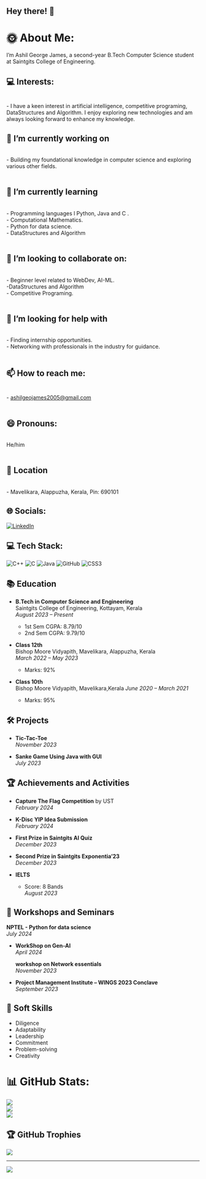 ## Hey there! 👋

# 🌞 About Me:
I’m Ashil George James, a second-year B.Tech Computer Science student at Saintgits College of Engineering.

 ## 💻 Interests:
<br> - I have a keen interest in artificial intelligence, competitive programing, DataStructures and Algorithm. I enjoy exploring new technologies and am always looking forward to enhance my knowledge.


## 🔭 I’m currently working on
<br>- Building my foundational knowledge in computer science and exploring various other fields.<br><br>
## 🌱 I’m currently learning
<br>- Programming languages l Python, Java and C .<br>- Computational Mathematics. <br>- Python for data science. <br>- DataStructures and Algorithm<br><br>
## 👯 I’m looking to collaborate on:
<br>- Beginner level related to WebDev, AI-ML. <br>-DataStructures and Algorithm <br>- Competitive Programing.<br><br>
## 🤝 I’m looking for help with
<br>- Finding internship opportunities.<br>- Networking with professionals in the industry for guidance.<br><br> 
## 📫 How to reach me: 
<br>- ashilgeojames2005@gmail.com <br><br>
## 😄 Pronouns:
<br>He/him<br><br>

## 📍 Location
<br>
- Mavelikara, Alappuzha, Kerala, Pin: 690101

## 🌐 Socials:
[![LinkedIn](https://img.shields.io/badge/LinkedIn-%230077B5.svg?logo=linkedin&logoColor=white)](https://linkedin.com/in/amrutha-ajish-achuthan) 

## 💻 Tech Stack:
![C++](https://img.shields.io/badge/c++-%2300599C.svg?style=for-the-badge&logo=c%2B%2B&logoColor=white) ![C](https://img.shields.io/badge/c-%2300599C.svg?style=for-the-badge&logo=c&logoColor=white) ![Java](https://img.shields.io/badge/java-%23ED8B00.svg?style=for-the-badge&logo=openjdk&logoColor=white) ![GitHub](https://img.shields.io/badge/github-%23121011.svg?style=for-the-badge&logo=github&logoColor=white) ![CSS3](https://img.shields.io/badge/css3-%231572B6.svg?style=for-the-badge&logo=css3&logoColor=white)

## 📚 Education

- **B.Tech in Computer Science and Engineering**  
  Saintgits College of Engineering, Kottayam, Kerala  
  *August 2023 – Present*  
  - 1st Sem CGPA: 8.79/10
  - 2nd Sem CGPA: 9.79/10

- **Class 12th**  
  Bishop Moore Vidyapith, Mavelikara, Alappuzha, Kerala  
  *March 2022 – May 2023*  
  - Marks: 92%

- **Class 10th**  
  Bishop Moore Vidyapith, Mavelikara,Kerala
  *June 2020 – March 2021*  
  - Marks: 95%

## 🛠️ Projects
  
- **Tic-Tac-Toe**   
  *November 2023*
  
- **Sanke Game Using Java with GUI**  
  *July 2023*


## 🏆 Achievements and Activities

- **Capture The Flag Competition** by UST  
  *February 2024*
  
- **K-Disc YIP Idea Submission**  
  *February 2024*

- **First Prize in Saintgits AI Quiz**  
  *December 2023*

- **Second Prize in Saintgits Exponentia’23**  
  *December 2023*

- **IELTS**  
  - Score: 8 Bands  
  *August 2023*

## 🧠 Workshops and Seminars

 **NPTEL - Python for data science**  
  *July 2024*

- **WorkShop on Gen-AI**  
  *April 2024*

   **workshop on Network essentials**  
  *November 2023*


- **Project Management Institute – WINGS 2023 Conclave**  
  *September 2023*

  

## 🌟 Soft Skills

- Diligence
- Adaptability
- Leadership
- Commitment
- Problem-solving
- Creativity

# 📊 GitHub Stats:
![](https://github-readme-stats.vercel.app/api?username=Ashil-James&theme=shadow_blue&hide_border=false&include_all_commits=true&count_private=false)<br/>
![](https://github-readme-streak-stats.herokuapp.com/?user=Ashil-James&theme=shadow_blue&hide_border=false)<br/>
![](https://github-readme-stats.vercel.app/api/top-langs/?username=Ashil-James&theme=shadow_blue&hide_border=false&include_all_commits=true&count_private=false&layout=compact)

## 🏆 GitHub Trophies
![](https://github-profile-trophy.vercel.app/?username=Ashil-James&theme=radical&no-frame=true&no-bg=true&margin-w=4)

---
[![](https://visitcount.itsvg.in/api?id=Ashil-James&icon=5&color=0)](https://visitcount.itsvg.in)
